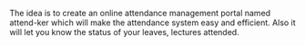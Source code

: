 The idea is to create an online attendance management portal named attend-ker which will make the attendance system easy and efficient. Also it will let you know the status of your leaves, lectures attended. 
